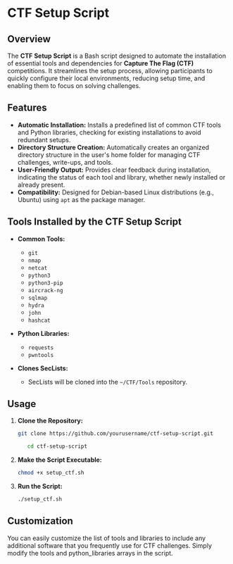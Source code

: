 # CTF Setup Script

## Overview

The **CTF Setup Script** is a Bash script designed to automate the installation of essential tools and dependencies for **Capture The Flag (CTF)** competitions. It streamlines the setup process, allowing participants to quickly configure their local environments, reducing setup time, and enabling them to focus on solving challenges.

## Features

- **Automatic Installation:** Installs a predefined list of common CTF tools and Python libraries, checking for existing installations to avoid redundant setups.
- **Directory Structure Creation:** Automatically creates an organized directory structure in the user's home folder for managing CTF challenges, write-ups, and tools.
- **User-Friendly Output:** Provides clear feedback during installation, indicating the status of each tool and library, whether newly installed or already present.
- **Compatibility:** Designed for Debian-based Linux distributions (e.g., Ubuntu) using `apt` as the package manager.

## Tools Installed by the CTF Setup Script

- **Common Tools:**
  - `git`
  - `nmap`
  - `netcat`
  - `python3`
  - `python3-pip`
  - `aircrack-ng`
  - `sqlmap`
  - `hydra`
  - `john`
  - `hashcat`

- **Python Libraries:**
  - `requests`
  - `pwntools`

- **Clones SecLists:**
  - SecLists will be cloned into the `~/CTF/Tools` repository.

## Usage

1. **Clone the Repository:**
   ```bash
   git clone https://github.com/yourusername/ctf-setup-script.git
   ```
   ```bash
      cd ctf-setup-script
   ```
2. **Make the Script Executable:**
   ```bash
   chmod +x setup_ctf.sh
   ```
3. **Run the Script:**
   ```bash
   ./setup_ctf.sh
   ```
## Customization

You can easily customize the list of tools and libraries to include any additional software that you frequently use for CTF challenges. Simply modify the tools and python_libraries arrays in the script.
